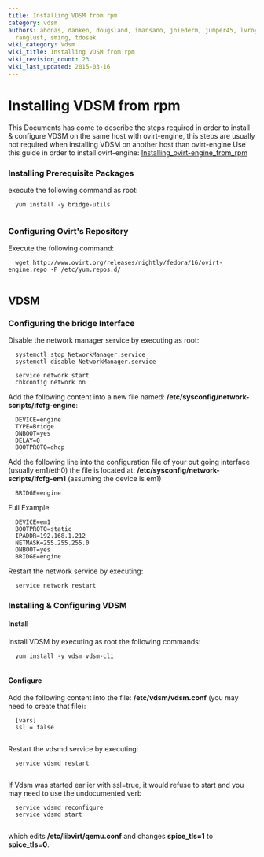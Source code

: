```yaml
---
title: Installing VDSM from rpm
category: vdsm
authors: abonas, danken, dougsland, imansano, jniederm, jumper45, lvroyce, mburns,
  ranglust, sming, tdosek
wiki_category: Vdsm
wiki_title: Installing VDSM from rpm
wiki_revision_count: 23
wiki_last_updated: 2015-03-16
---
```


# Installing VDSM from rpm

This Documents has come to describe the steps required in order to install & configure VDSM on the same host with ovirt-engine, this steps are usually not required when installing VDSM on another host than ovirt-engine
Use this guide in order to install ovirt-engine: [Installing_ovirt-engine_from_rpm](Installing_ovirt-engine_from_rpm)

### Installing Prerequisite Packages

execute the following command as root:

      yum install -y bridge-utils
       

### Configuring Ovirt's Repository

Execute the following command:

      wget http://www.ovirt.org/releases/nightly/fedora/16/ovirt-engine.repo -P /etc/yum.repos.d/
       

## VDSM

### Configuring the bridge Interface

Disable the network manager service by executing as root:

      systemctl stop NetworkManager.service
      systemctl disable NetworkManager.service

      service network start
      chkconfig network on

Add the following content into a new file named: **/etc/sysconfig/network-scripts/ifcfg-engine**:

      DEVICE=engine
      TYPE=Bridge
      ONBOOT=yes
      DELAY=0
      BOOTPROTO=dhcp

Add the following line into the configuration file of your out going interface (usually em1/eth0) the file is located at: **/etc/sysconfig/network-scripts/ifcfg-em1** (assuming the device is em1)

      BRIDGE=engine

Full Example

      DEVICE=em1
      BOOTPROTO=static
      IPADDR=192.168.1.212
      NETMASK=255.255.255.0
      ONBOOT=yes
      BRIDGE=engine

Restart the network service by executing:

      service network restart

### Installing & Configuring VDSM

#### Install

Install VDSM by executing as root the following commands:

      yum install -y vdsm vdsm-cli
       

#### Configure

Add the following content into the file: **/etc/vdsm/vdsm.conf** (you may need to create that file):

      [vars]
      ssl = false
       

Restart the vdsmd service by executing:

      service vdsmd restart
       

If Vdsm was started earlier with ssl=true, it would refuse to start and you may need to use the undocumented verb

      service vdsmd reconfigure
      service vdsmd start
       

which edits **/etc/libvirt/qemu.conf** and changes **spice_tls=1** to **spice_tls=0**.
